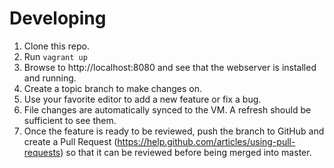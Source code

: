 # Developing
1. Clone this repo.
1. Run `vagrant up`
1. Browse to http://localhost:8080 and see that the webserver is installed and running.
1. Create a topic branch to make changes on.
1. Use your favorite editor to add a new feature or fix a bug.
1. File changes are automatically synced to the VM. A refresh should be sufficient to see them.
1. Once the feature is ready to be reviewed, push the branch to GitHub and create a Pull Request (https://help.github.com/articles/using-pull-requests)
so that it can be reviewed before being merged into master.